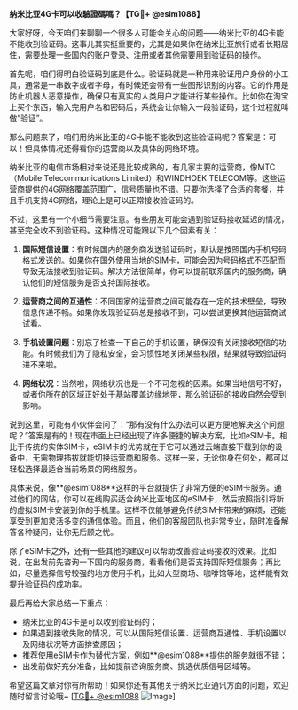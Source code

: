 **纳米比亚4G卡可以收驗證碼嗎？【TG💪+ @esim1088】**

大家好呀，今天咱们来聊聊一个很多人可能会关心的问题——纳米比亚的4G卡能不能收到验证码。这事儿其实挺重要的，尤其是如果你在纳米比亚旅行或者长期居住，需要处理一些国内的账户登录、注册或者其他需要用到验证码的操作。

首先呢，咱们得明白验证码到底是什么。验证码就是一种用来验证用户身份的小工具，通常是一串数字或者字母，有时候还会带有一些图形识别的内容。它的作用是防止机器人恶意操作，确保只有真实的人类用户才能进行某些操作。比如你在淘宝上买个东西，输入完用户名和密码后，系统会让你输入一段验证码，这个过程就叫做“验证”。

那么问题来了，咱们用纳米比亚的4G卡能不能收到这些验证码呢？答案是：可以！但具体情况还得看你的运营商以及具体的网络环境。

纳米比亚的电信市场相对来说还是比较成熟的，有几家主要的运营商，像MTC（Mobile Telecommunications Limited）和WINDHOEK TELECOM等。这些运营商提供的4G网络覆盖范围广，信号质量也不错。只要你选择了合适的套餐，并且手机支持4G网络，理论上是可以正常接收验证码的。

不过，这里有一个小细节需要注意。有些朋友可能会遇到验证码接收延迟的情况，甚至完全收不到验证码。这种情况可能跟以下几个因素有关：

1. **国际短信设置**：有时候国内的服务商发送验证码时，默认是按照国内手机号码格式发送的。如果你在国外使用当地的SIM卡，可能会因为号码格式不匹配而导致无法接收到验证码。解决方法很简单，你可以提前联系国内的服务商，确认他们的短信服务是否支持国际接收。

2. **运营商之间的互通性**：不同国家的运营商之间可能存在一定的技术壁垒，导致信息传递不畅。如果你发现验证码总是接收不到，可以尝试更换其他运营商试试看。

3. **手机设置问题**：别忘了检查一下自己的手机设置，确保没有关闭接收短信的功能。有时候我们为了隐私安全，会习惯性地关闭某些权限，结果就导致验证码进不来啦。

4. **网络状况**：当然啦，网络状况也是一个不可忽视的因素。如果当地信号不好，或者你所在的区域正好处于基站覆盖边缘地带，那么验证码的接收自然会受到影响。

说到这里，可能有小伙伴会问了：“那有没有什么办法可以更方便地解决这个问题呢？”答案是有的！现在市面上已经出现了许多便捷的解决方案，比如eSIM卡。相比于传统的实体SIM卡，eSIM卡的优势就在于它可以通过云端直接下载到你的设备中，无需物理插拔就能切换运营商和服务。这样一来，无论你身在何处，都可以轻松选择最适合当前场景的网络服务。

具体来说，像**@esim1088**这样的平台就提供了非常方便的eSIM卡服务。通过他们的网站，你可以在线购买适合纳米比亚地区的eSIM卡，然后按照指引将新的虚拟SIM卡安装到你的手机里。这样不仅能够避免传统SIM卡带来的麻烦，还能享受到更加灵活多变的通信体验。而且，他们的客服团队也非常专业，随时准备解答各种疑问，让你无后顾之忧。

除了eSIM卡之外，还有一些其他的建议可以帮助改善验证码接收的效果。比如说，在出发前先咨询一下国内的服务商，看看他们是否支持国际短信服务；再比如，尽量选择信号较强的地方使用手机，比如大型商场、咖啡馆等地，这样能有效提升验证码的成功率。

最后再给大家总结一下重点：
- 纳米比亚的4G卡是可以收到验证码的；
- 如果遇到接收失败的情况，可以从国际短信设置、运营商互通性、手机设置以及网络状况等方面排查原因；
- 推荐使用eSIM卡作为替代方案，例如**@esim1088**提供的服务就很不错；
- 出发前做好充分准备，比如提前咨询服务商、挑选优质信号区域等。

希望这篇文章对你有所帮助！如果你还有其他关于纳米比亚通讯方面的问题，欢迎随时留言讨论哦~ [[TG💪+ @esim1088](https://t.me/s/esim1088) ![Image](https://i.postimg.cc/4NQfJmqS/Snipaste-2025-05-13-00-14-12.png)]
